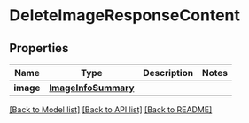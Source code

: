 # DeleteImageResponseContent


## Properties
Name | Type | Description | Notes
------------ | ------------- | ------------- | -------------
**image** | [**ImageInfoSummary**](ImageInfoSummary.md) |  | 

[[Back to Model list]](../README.md#documentation-for-models) [[Back to API list]](../README.md#documentation-for-api-endpoints) [[Back to README]](../README.md)


